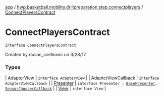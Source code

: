 [app](../../index.md) / [hwp.basketball.mobility.drillpreparation.step.connectplayers](../index.md) / [ConnectPlayersContract](.)

# ConnectPlayersContract

`interface ConnectPlayersContract`

Created by dusan_cvetkovic on 3/28/17.

### Types

| [AdapterView](-adapter-view/index.md) | `interface AdapterView` |
| [AdapterViewCallback](-adapter-view-callback/index.md) | `interface AdapterViewCallback` |
| [Presenter](-presenter/index.md) | `interface Presenter : `[`BasePresenter`](../../hwp.basketball.mobility/-base-presenter/index.md)`, `[`SensorChooserCallback`](../../hwp.basketball.mobility.sensortilescan/-sensors-dialog/-sensor-chooser-callback/index.md) |
| [View](-view/index.md) | `interface View` |

